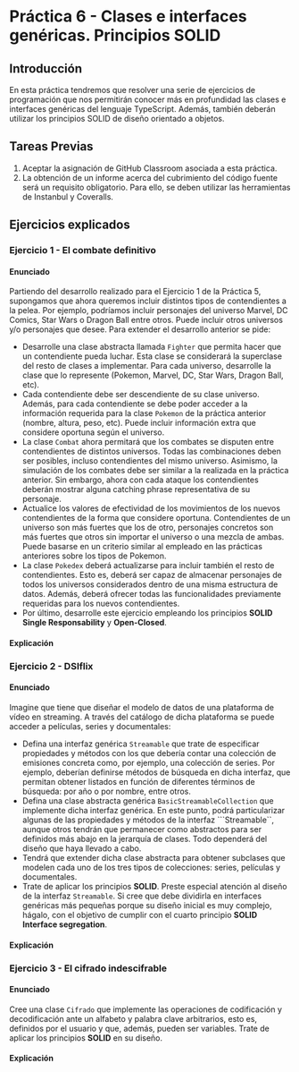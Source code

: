 # Práctica 6 - Clases e interfaces genéricas. Principios SOLID

## Introducción

En esta práctica tendremos que resolver una serie de ejercicios de programación que nos permitirán conocer más en profundidad las clases e interfaces genéricas del lenguaje TypeScript. Además, también deberán utilizar los principios SOLID de diseño orientado a objetos.

## Tareas Previas

1. Aceptar la asignación de GitHub Classroom asociada a esta práctica.
2. La obtención de un informe acerca del cubrimiento del código fuente será un requisito obligatorio. Para ello, se deben utilizar las herramientas de Instanbul y Coveralls.

## Ejercicios explicados

### Ejercicio 1 - El combate definitivo

#### Enunciado

Partiendo del desarrollo realizado para el Ejercicio 1 de la Práctica 5, supongamos que ahora queremos incluir distintos tipos de contendientes a la pelea. Por ejemplo, podríamos incluir personajes del universo Marvel, DC Comics, Star Wars o Dragon Ball entre otros. Puede incluir otros universos y/o personajes que desee. Para extender el desarrollo anterior se pide:

  - Desarrolle una clase abstracta llamada ``Fighter`` que permita hacer que un contendiente pueda luchar. Esta clase se considerará la superclase del resto de clases a implementar. Para cada universo, desarrolle la clase que lo represente (Pokemon, Marvel, DC, Star Wars, Dragon Ball, etc).
  - Cada contendiente debe ser descendiente de su clase universo. Además, para cada contendiente se debe poder acceder a la información requerida para la clase ``Pokemon`` de la práctica anterior (nombre, altura, peso, etc). Puede incluir información extra que considere oportuna según el universo.
  - La clase ``Combat`` ahora permitará que los combates se disputen entre contendientes de distintos universos. Todas las combinaciones deben ser posibles, incluso contendientes del mismo universo. Asimismo, la simulación de los combates debe ser similar a la realizada en la práctica anterior. Sin embargo, ahora con cada ataque los contendientes deberán mostrar alguna catching phrase representativa de su personaje.
  - Actualice los valores de efectividad de los movimientos de los nuevos contendientes de la forma que considere oportuna. Contendientes de un universo son más fuertes que los de otro, personajes concretos son más fuertes que otros sin importar el universo o una mezcla de ambas. Puede basarse en un criterio similar al empleado en las prácticas anteriores sobre los tipos de Pokemon.
  - La clase ``Pokedex`` deberá actualizarse para incluir también el resto de contendientes. Esto es, deberá ser capaz de almacenar personajes de todos los universos considerados dentro de una misma estructura de datos. Además, deberá ofrecer todas las funcionalidades previamente requeridas para los nuevos contendientes.
  - Por último, desarrolle este ejercicio empleando los principios **SOLID Single Responsability** y **Open-Closed**.

#### Explicación

### Ejercicio 2 - DSIflix

#### Enunciado

Imagine que tiene que diseñar el modelo de datos de una plataforma de vídeo en streaming. A través del catálogo de dicha plataforma se puede acceder a películas, series y documentales:

  - Defina una interfaz genérica ``Streamable`` que trate de especificar propiedades y métodos con los que debería contar una colección de emisiones concreta como, por ejemplo, una colección de series. Por ejemplo, deberían definirse métodos de búsqueda en dicha interfaz, que permitan obtener listados en función de diferentes términos de búsqueda: por año o por nombre, entre otros.
  - Defina una clase abstracta genérica ``BasicStreamableCollection`` que implemente dicha interfaz genérica. En este punto, podrá particularizar algunas de las propiedades y métodos de la interfaz ```Streamable``, aunque otros tendrán que permanecer como abstractos para ser definidos más abajo en la jerarquía de clases. Todo dependerá del diseño que haya llevado a cabo.
  - Tendrá que extender dicha clase abstracta para obtener subclases que modelen cada uno de los tres tipos de colecciones: series, películas y documentales.
  - Trate de aplicar los principios **SOLID**. Preste especial atención al diseño de la interfaz ``Streamable``. Si cree que debe dividirla en interfaces genéricas más pequeñas porque su diseño inicial es muy complejo, hágalo, con el objetivo de cumplir con el cuarto principio **SOLID Interface segregation**.

#### Explicación

### Ejercicio 3 - El cifrado indescifrable

#### Enunciado

Cree una clase ``Cifrado`` que implemente las operaciones de codificación y decodificación ante un alfabeto y palabra clave arbitrarios, esto es, definidos por el usuario y que, además, pueden ser variables. Trate de aplicar los principios **SOLID** en su diseño.

#### Explicación




